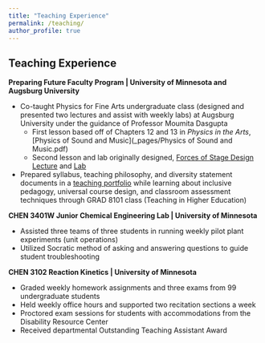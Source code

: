 ```yaml
---
title: "Teaching Experience"
permalink: /teaching/
author_profile: true
---
```


## Teaching Experience

**Preparing Future Faculty Program | University of Minnesota and Augsburg University** <br/>
*	Co-taught Physics for Fine Arts undergraduate class (designed and presented two lectures and assist with weekly labs) at Augsburg University under the guidance of Professor Moumita Dasgupta
    * First lesson based off of Chapters 12 and 13 in _Physics in the Arts_, [Physics of Sound and Music](_pages/Physics of Sound and Music.pdf)
    * Second lesson and lab originally designed, [Forces of Stage Design Lecture](https://github.com/kristine-loh/kristine-loh.github.io/blob/267cb395627774b4a56f80f03a06c2db2cc89840/_pages/Forces%20of%20Stage%20Design.pdf) and [Lab](https://github.com/kristine-loh/kristine-loh.github.io/blob/267cb395627774b4a56f80f03a06c2db2cc89840/_pages/Stage%20Design%20Force%20Body%20Diagrams%20and%20the%20Normal%20Force.pdf) 
* Prepared syllabus, teaching philosophy, and diversity statement documents in a [teaching portfolio](Loh_TeachingPortfolio.pdf) while learning about inclusive pedagogy, universal course design, and classroom assessment techniques through GRAD 8101 class (Teaching in Higher Education)

**CHEN 3401W Junior Chemical Engineering Lab | University of Minnesota** <br/>
* Assisted three teams of three students in running weekly pilot plant experiments (unit operations)
* Utilized Socratic method of asking and answering questions to guide student troubleshooting 

**CHEN 3102 Reaction Kinetics | University of Minnesota** <br/>
* Graded weekly homework assignments and three exams from 99 undergraduate students
* Held weekly office hours and supported two recitation sections a week
* Proctored exam sessions for students with accommodations from the Disability Resource Center
* Received departmental Outstanding Teaching Assistant Award
